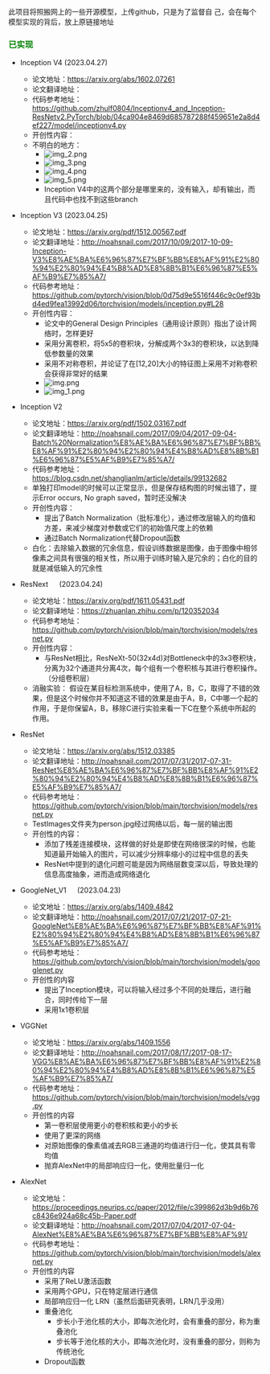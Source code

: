 此项目将照搬网上的一些开源模型，上传github，只是为了监督自
己，会在每个模型实现的背后，放上原链接地址


### <font color='Green'>已实现</font>

- Inception V4 (2023.04.27)
  - 论文地址：https://arxiv.org/abs/1602.07261
  - 论文翻译地址：
  - 代码参考地址：https://github.com/zhulf0804/Inceptionv4_and_Inception-ResNetv2.PyTorch/blob/04ca904e8469d685787288f459651e2a8d4ef227/model/inceptionv4.py
  - 开创性内容：
  - 不明白的地方：
    - ![img_2.png](Images%2Fimg_2.png)
    - ![img_3.png](Images%2Fimg_3.png)
    - ![img_4.png](Images%2Fimg_4.png)
    - ![img_5.png](Images%2Fimg_5.png)
    - Inception V4中的这两个部分是哪里来的，没有输入，却有输出，而且代码中也找不到这些branch


- Inception V3 (2023.04.25)
  - 论文地址：https://arxiv.org/pdf/1512.00567.pdf
  - 论文翻译地址：http://noahsnail.com/2017/10/09/2017-10-09-Inception-V3%E8%AE%BA%E6%96%87%E7%BF%BB%E8%AF%91%E2%80%94%E2%80%94%E4%B8%AD%E8%8B%B1%E6%96%87%E5%AF%B9%E7%85%A7/
  - 代码参考地址：https://github.com/pytorch/vision/blob/0d75d9e5516f446c9c0ef93bd4ed9fea13992d06/torchvision/models/inception.py#L28
  - 开创性内容：
    - 论文中的General Design Principles（通用设计原则）指出了设计网络时，怎样更好
    - 采用分离卷积，将5x5的卷积块，分解成两个3x3的卷积块，以达到降低参数量的效果
    - 采用不对称卷积，并论证了在[12,20]大小的特征图上采用不对称卷积会获得非常好的结果
    - ![img.png](Images/img.png)
    - ![img_1.png](Images/img_1.png)
  

- Inception V2
  - 论文地址：https://arxiv.org/pdf/1502.03167.pdf
  - 论文翻译地址：http://noahsnail.com/2017/09/04/2017-09-04-Batch%20Normalization%E8%AE%BA%E6%96%87%E7%BF%BB%E8%AF%91%E2%80%94%E2%80%94%E4%B8%AD%E8%8B%B1%E6%96%87%E5%AF%B9%E7%85%A7/
  - 代码参考地址：https://blog.csdn.net/shanglianlm/article/details/99132682
  - 单独打印model的时候可以正常显示，但是保存结构图的时候出错了，提示Error occurs, No graph saved，暂时还没解决
  - 开创性内容：
    - 提出了Batch Normalization（批标准化），通过修改层输入的均值和方差，来减少梯度对参数或它们的初始值尺度上的依赖
    - 通过Batch Normalization代替Dropout函数
  - 白化：去除输入数据的冗余信息，假设训练数据是图像，由于图像中相邻像素之间具有很强的相关性，所以用于训练时输入是冗余的；白化的目的就是减低输入的冗余性

  

- ResNext &emsp; (2023.04.24)
  - 论文地址：https://arxiv.org/pdf/1611.05431.pdf
  - 论文翻译地址：https://zhuanlan.zhihu.com/p/120352034
  - 代码参考地址：https://github.com/pytorch/vision/blob/main/torchvision/models/resnet.py
  - 开创性内容：
    - 与ResNet相比，ResNeXt-50(32x4d)对Bottleneck中的3x3卷积块，分离为32个通道共分离4次，每个组有一个卷积核与其进行卷积操作。（分组卷积层）
  - 消融实验： 假设在某目标检测系统中，使用了A，B，C，取得了不错的效果，但是这个时候你并不知道这不错的效果是由于A，B，C中哪一个起的作用，于是你保留A，B，移除C进行实验来看一下C在整个系统中所起的作用。


- ResNet
  - 论文地址：https://arxiv.org/abs/1512.03385
  - 论文翻译地址：http://noahsnail.com/2017/07/31/2017-07-31-ResNet%E8%AE%BA%E6%96%87%E7%BF%BB%E8%AF%91%E2%80%94%E2%80%94%E4%B8%AD%E8%8B%B1%E6%96%87%E5%AF%B9%E7%85%A7/
  - 代码参考地址：https://github.com/pytorch/vision/blob/main/torchvision/models/resnet.py
  - TestImages文件夹为person.jpg经过网络以后，每一层的输出图
  - 开创性的内容：
    - 添加了残差连接模块，这样做的好处是即使在网络很深的时候，也能知道最开始输入的图片，可以减少分辨率缩小的过程中信息的丢失
    - ResNet中提到的退化问题可能是因为网络层数变深以后，导致处理的信息高度抽象，进而造成网络退化


- GoogleNet_V1 &emsp; (2023.04.23)
  - 论文地址：https://arxiv.org/abs/1409.4842
  - 论文翻译地址：http://noahsnail.com/2017/07/21/2017-07-21-GoogleNet%E8%AE%BA%E6%96%87%E7%BF%BB%E8%AF%91%E2%80%94%E2%80%94%E4%B8%AD%E8%8B%B1%E6%96%87%E5%AF%B9%E7%85%A7/
  - 代码参考地址：https://github.com/pytorch/vision/blob/main/torchvision/models/googlenet.py
  - 开创性的内容
    - 提出了Inception模块，可以将输入经过多个不同的处理后，进行融合，同时传给下一层
    - 采用1x1卷积层


- VGGNet
  - 论文地址：https://arxiv.org/abs/1409.1556
  - 论文翻译地址：http://noahsnail.com/2017/08/17/2017-08-17-VGG%E8%AE%BA%E6%96%87%E7%BF%BB%E8%AF%91%E2%80%94%E2%80%94%E4%B8%AD%E8%8B%B1%E6%96%87%E5%AF%B9%E7%85%A7/
  - 代码参考地址： https://github.com/pytorch/vision/blob/main/torchvision/models/vgg.py
  - 开创性的内容
    - 第一卷积层使用更小的卷积核和更小的步长
    - 使用了更深的网络
    - 对原始图像的像素值减去RGB三通道的均值进行归一化，使其具有零均值
    - 抛弃AlexNet中的局部响应归一化，使用批量归一化


- AlexNet
  - 论文地址：https://proceedings.neurips.cc/paper/2012/file/c399862d3b9d6b76c8436e924a68c45b-Paper.pdf
  - 论文翻译地址：http://noahsnail.com/2017/07/04/2017-07-04-AlexNet%E8%AE%BA%E6%96%87%E7%BF%BB%E8%AF%91/
  - 代码参考地址：https://github.com/pytorch/vision/blob/main/torchvision/models/alexnet.py
  - 开创性的内容
    - 采用了ReLU激活函数
    - 采用两个GPU，只在特定层进行通信
    - 局部响应归一化 LRN（虽然后面研究表明，LRN几乎没用）
    - 重叠池化 
      - 步长小于池化核的大小，即每次池化时，会有重叠的部分，称为重叠池化
      - 步长等于池化核的大小，即每次池化时，没有重叠的部分，则称为传统池化
    - Dropout函数